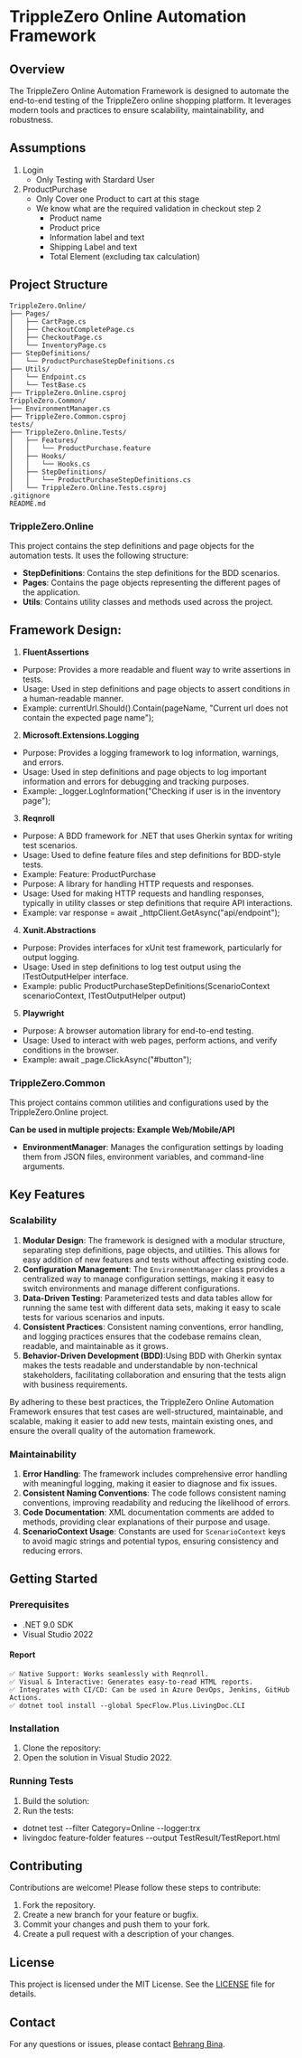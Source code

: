 # TrippleZero Online Automation Framework

## Overview

The TrippleZero Online Automation Framework is designed to automate the end-to-end testing of the TrippleZero online shopping platform. It leverages modern tools and practices to ensure scalability, maintainability, and robustness.

## Assumptions
1. Login
   - Only Testing with Stardard User 
2. ProductPurchase
   - Only Cover one Product to cart at this stage
   - We know what are the required validation in checkout step 2
       - Product name
       - Product price
       - Information label and text
       - Shipping Label and text
       - Total Element  (excluding tax calculation)

## Project Structure
```
TrippleZero.Online/
├── Pages/
│   ├── CartPage.cs
│   ├── CheckoutCompletePage.cs
│   ├── CheckoutPage.cs
│   └── InventoryPage.cs
├── StepDefinitions/
│   └── ProductPurchaseStepDefinitions.cs
├── Utils/
│   └── Endpoint.cs
│   └── TestBase.cs
├── TrippleZero.Online.csproj
TrippleZero.Common/
├── EnvironmentManager.cs
├── TrippleZero.Common.csproj
tests/
├── TrippleZero.Online.Tests/
│   ├── Features/
│   │   └── ProductPurchase.feature
│   ├── Hooks/
│   │   └── Hooks.cs
│   ├── StepDefinitions/
│   │   └── ProductPurchaseStepDefinitions.cs
│   └── TrippleZero.Online.Tests.csproj
.gitignore
README.md
```
### TrippleZero.Online

This project contains the step definitions and page objects for the automation tests. It uses the following structure:

- **StepDefinitions**: Contains the step definitions for the BDD scenarios.
- **Pages**: Contains the page objects representing the different pages of the application.
- **Utils**: Contains utility classes and methods used across the project.

## Framework Design:

1.	**FluentAssertions**
*	Purpose: Provides a more readable and fluent way to write assertions in tests.
*	Usage: Used in step definitions and page objects to assert conditions in a human-readable manner.
*	Example: currentUrl.Should().Contain(pageName, "Current url does not contain the expected page name");
2.	**Microsoft.Extensions.Logging**
*	Purpose: Provides a logging framework to log information, warnings, and errors.
*	Usage: Used in step definitions and page objects to log important information and errors for debugging and tracking purposes.
*	Example: _logger.LogInformation("Checking if user is in the inventory page");
3.	**Reqnroll**
*	Purpose: A BDD framework for .NET that uses Gherkin syntax for writing test scenarios.
*	Usage: Used to define feature files and step definitions for BDD-style tests.
*	Example: Feature: ProductPurchase
*	Purpose: A library for handling HTTP requests and responses.
*	Usage: Used for making HTTP requests and handling responses, typically in utility classes or step definitions that require API interactions.
*	Example: var response = await _httpClient.GetAsync("api/endpoint");
4.	**Xunit.Abstractions**
*	Purpose: Provides interfaces for xUnit test framework, particularly for output logging.
*	Usage: Used in step definitions to log test output using the ITestOutputHelper interface.
*	Example: public ProductPurchaseStepDefinitions(ScenarioContext scenarioContext, ITestOutputHelper output)
5.	**Playwright**
*	Purpose: A browser automation library for end-to-end testing.
*	Usage: Used to interact with web pages, perform actions, and verify conditions in the browser.
*	Example: await _page.ClickAsync("#button");



### TrippleZero.Common

This project contains common utilities and configurations used by the TrippleZero.Online project.

**Can be used in multiple projects: Example Web/Mobile/API**

- **EnvironmentManager**: Manages the configuration settings by loading them from JSON files, environment variables, and command-line arguments.


## Key Features

### Scalability

1. **Modular Design**: The framework is designed with a modular structure, separating step definitions, page objects, and utilities. This allows for easy addition of new features and tests without affecting existing code.
2. **Configuration Management**: The `EnvironmentManager` class provides a centralized way to manage configuration settings, making it easy to switch environments and manage different configurations.
3. **Data-Driven Testing**: Parameterized tests and data tables allow for running the same test with different data sets, making it easy to scale tests for various scenarios and inputs.
4. **Consistent Practices**: Consistent naming conventions, error handling, and logging practices ensures that the codebase remains clean, readable, and maintainable as it grows.
5. **Behavior-Driven Development (BDD)**:Using BDD with Gherkin syntax makes the tests readable and understandable by non-technical stakeholders, facilitating collaboration and ensuring that the tests align with business requirements.

By adhering to these best practices, the TrippleZero Online Automation Framework ensures that test cases are well-structured, maintainable, and scalable, making it easier to add new tests, maintain existing ones, and ensure the overall quality of the automation framework.

### Maintainability

1. **Error Handling**: The framework includes comprehensive error handling with meaningful logging, making it easier to diagnose and fix issues.
2. **Consistent Naming Conventions**: The code follows consistent naming conventions, improving readability and reducing the likelihood of errors.
3. **Code Documentation**: XML documentation comments are added to methods, providing clear explanations of their purpose and usage.
4. **ScenarioContext Usage**: Constants are used for `ScenarioContext` keys to avoid magic strings and potential typos, ensuring consistency and reducing errors.

 
## Getting Started

### Prerequisites

- .NET 9.0 SDK
- Visual Studio 2022

#### Report
```
✅ Native Support: Works seamlessly with Reqnroll.
✅ Visual & Interactive: Generates easy-to-read HTML reports.
✅ Integrates with CI/CD: Can be used in Azure DevOps, Jenkins, GitHub Actions.
✅ dotnet tool install --global SpecFlow.Plus.LivingDoc.CLI
```
### Installation

1. Clone the repository:
2. Open the solution in Visual Studio 2022.

### Running Tests

1. Build the solution:
2. Run the tests:
* dotnet test --filter Category=Online --logger:trx
* livingdoc  feature-folder features --output TestResult/TestReport.html


## Contributing

Contributions are welcome! Please follow these steps to contribute:

1. Fork the repository.
2. Create a new branch for your feature or bugfix.
3. Commit your changes and push them to your fork.
4. Create a pull request with a description of your changes.

## License

This project is licensed under the MIT License. See the [LICENSE](LICENSE) file for details.

## Contact

For any questions or issues, please contact [Behrang Bina](mailto:BehrangBina@hotmail.com).


   